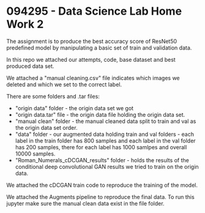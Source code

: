 # 094295 - Data Science Lab Home Work 2

The assignment is to produce the best accuracy score of ResNet50 predefined model by manipulating a basic set of train and validation data.

In this repo we attached our attempts, code, base dataset and best produced data set.

We attached a "manual cleaning.csv" file indicates which images we deleted and which we set to the correct label.

There are some folders and .tar files:
- "origin data" folder - the origin data set we got
- "origin data.tar" file - the origin data file holding the origin data set.
- "manual clean" folder - the manual cleaned data split to train and val as the origin data set order.
- "data" folder - our augmented data holding train and val folders - each label in the train folder has 800 samples and each label in the val folder has 200 samples,   there for each label has 1000 samlpes and overall 10000 samples.
- "Roman_Numerals_cDCGAN_results" folder - holds the results of the conditional deep convolutional GAN results we tried to train on the origin data.


We attached the cDCGAN train code to reproduce the training of the model.

We attached the Augments pipeline to reproduce the final data. To run this jupyter make sure the manual clean data exist in the file folder.
